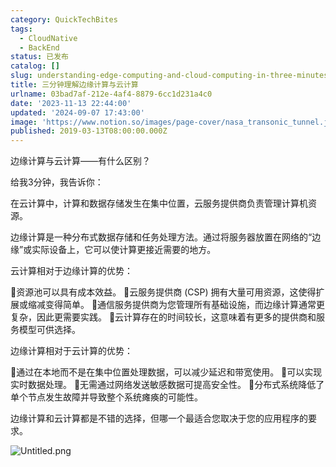 ```yaml
---
category: QuickTechBites
tags:
  - CloudNative
  - BackEnd
status: 已发布
catalog: []
slug: understanding-edge-computing-and-cloud-computing-in-three-minutes
title: 三分钟理解边缘计算与云计算
urlname: 03bad7af-212e-4af4-8879-6cc1d231a4c0
date: '2023-11-13 22:44:00'
updated: '2024-09-07 17:43:00'
image: 'https://www.notion.so/images/page-cover/nasa_transonic_tunnel.jpg'
published: 2019-03-13T08:00:00.000Z
---
```


边缘计算与云计算——有什么区别？


给我3分钟，我告诉你：


在云计算中，计算和数据存储发生在集中位置，云服务提供商负责管理计算机资源。


边缘计算是一种分布式数据存储和任务处理方法。通过将服务器放置在网络的“边缘”或实际设备上，它可以使计算更接近需要的地方。


云计算相对于边缘计算的优势：


🔹资源池可以具有成本效益。
🔹云服务提供商 (CSP) 拥有大量可用资源，这使得扩展或缩减变得简单。
🔹通信服务提供商为您管理所有基础设施，而边缘计算通常更复杂，因此更需要实践。
🔹云计算存在的时间较长，这意味着有更多的提供商和服务模型可供选择。


边缘计算相对于云计算的优势：


🔸通过在本地而不是在集中位置处理数据，可以减少延迟和带宽使用。
🔸可以实现实时数据处理。
🔸无需通过网络发送敏感数据可提高安全性。
🔸分布式系统降低了单个节点发生故障并导致整个系统瘫痪的可能性。


边缘计算和云计算都是不错的选择，但哪一个最适合您取决于您的应用程序的要求。


![Untitled.png](https://prod-files-secure.s3.us-west-2.amazonaws.com/5d24fe63-e567-4804-86f9-9fdc62e13082/13581d9b-f241-4af1-9995-cb87504adaf1/Untitled.png?X-Amz-Algorithm=AWS4-HMAC-SHA256&X-Amz-Content-Sha256=UNSIGNED-PAYLOAD&X-Amz-Credential=ASIAZI2LB466YPOBIEQ6%2F20250306%2Fus-west-2%2Fs3%2Faws4_request&X-Amz-Date=20250306T213446Z&X-Amz-Expires=3600&X-Amz-Security-Token=IQoJb3JpZ2luX2VjEOr%2F%2F%2F%2F%2F%2F%2F%2F%2F%2FwEaCXVzLXdlc3QtMiJHMEUCIAL9jGKxByVn0VLeBDuTxm94nZVWWRGjJr2c%2BFPGAvDsAiEA%2BfffcZ43c%2FEAZujKi9Ele3sKam%2B2KPwdgWviuHbbp%2Fkq%2FwMIMxAAGgw2Mzc0MjMxODM4MDUiDH3%2B5vkY9Yn5bdj%2FtyrcA63hW0roAiuLAY8a2ycr7yymYun0XEJkifPWZxl2MTCEQG0ha9xIOOHT6aLP4%2BmkiZHjed5iPIGBP%2FCKZ0N1Ly75h0WoS%2By0gdNtnJzAMK3bDTWDXmtM34VWORLnvv41q6fdBCJ1%2BegCp9JeaILx91Gp1YzsyJTNeXx9Qe8ictelmWGg6v3s8jJX19LfLuvj6s9z5K7FAn%2FCvkxSkkW5FPrdfoS1EwHNSB4SaJdWaogl16AZMfQ5gnWNx9XvtXeiMNKhYcRN65Mxcth%2FOZz%2F0YO8spqbkQR%2Fsdo5MS7RvLydtrfqdfo%2FqJlw%2B7n7tFA0Tp9yf6kh00%2BSiOK96Ow7iG3vn7eLIJtu8ohk527bTOHX7Fgo%2FJjtb79A32UJnkLONHAoKtJmc8F%2Fb7OlZ4WF9zwvgaRkrA3zDy9xzZ%2BQxs%2FkPyRBHfp0F2fbwVuSexwTnFp515FTX%2BdwMrCUMhZwEribg%2FziQboaWQPJ0%2BKgRFKlztMRVkyVG7rvYzMsR6HyrPOmXVxba3JY3j4WcCz1t2sIN9In11m56mToxBYPzZKPr%2F1JS7S%2FoJlzLA5XzNRnPPfDjwpHQD5kA4eaXFEyp6hxdhccZianKphdJhuPaeLsxjuwCeQ%2Fy5RLawHHMPLMp74GOqUBMaZzWzVvC9m7xbR4ofGiBbRIRhnlUGHdCCW%2BqA1EaW%2F%2BQXiLI8BGKQVdDST6sBVWWk29EFt6Md3ecqUW%2BFQ0uGVzC5wZ8YM%2B9%2BZPp6ZV3VZv0W8W5g49CfNEVvcquhA9bUl7Pij%2Fchj5C%2FVyZxFthRiitV4F8eEMvUglZYBe9LkXrtHzubaUZH281Oo%2FQqDU8%2BK5LRxtjt6fz%2Bvuz4xjMhPgi075&X-Amz-Signature=f2a6ccd26b19904f0b4ecc78d486e653463cb6bc56a0c6a22d0975c8d597a7ec&X-Amz-SignedHeaders=host&x-id=GetObject)

